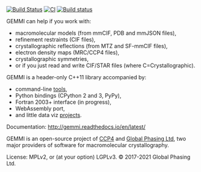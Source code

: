 [![Build Status](https://travis-ci.org/project-gemmi/gemmi.svg?branch=master)](https://travis-ci.org/project-gemmi/gemmi)
[![CI](https://github.com/project-gemmi/gemmi/workflows/CI/badge.svg)](https://github.com/project-gemmi/gemmi/actions)
[![Build status](https://ci.appveyor.com/api/projects/status/cv5hu6h6hmxd9k5a?svg=true)](https://ci.appveyor.com/project/wojdyr/gemmi)

GEMMI can help if you work with:

* macromolecular models (from mmCIF, PDB and mmJSON files),
* refinement restraints (CIF files),
* crystallographic reflections (from MTZ and SF-mmCIF files),
* electron density maps (MRC/CCP4 files),
* crystallographic symmetries,
* or if you just read and write CIF/STAR files (where C=Crystallographic).

GEMMI is a header-only C++11 library accompanied by:

* command-line [tools](https://gemmi.readthedocs.io/en/latest/utils.html),
* Python bindings (CPython 2 and 3, PyPy),
* Fortran 2003+ interface (in progress),
* WebAssembly port,
* and little data viz [projects](https://project-gemmi.github.io/pdb-stats/).

Documentation: http://gemmi.readthedocs.io/en/latest/

GEMMI is an open-source project of [CCP4](https://www.ccp4.ac.uk/)
and [Global Phasing Ltd](https://www.globalphasing.com/),
two major providers of software for macromolecular crystallography.

License: MPLv2, or (at your option) LGPLv3.
© 2017-2021 Global Phasing Ltd.
